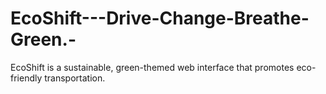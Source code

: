# EcoShift---Drive-Change-Breathe-Green.-
EcoShift is a sustainable, green-themed web interface that promotes eco-friendly transportation.
